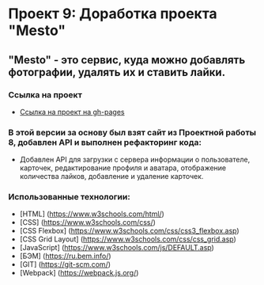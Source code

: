 # Проект 9: Доработка проекта "Mesto"

## "Mesto" - это сервис, куда можно добавлять фотографии, удалять их и ставить лайки. 

### Ссылка на проект

* [Ссылка на проект на gh-pages](https://yapracticum.github.io/mesto/)

### В этой версии за основу был взят сайт из Проектной работы 8, добавлен API и выполнен рефакторинг кода:

* Добавлен API для загрузки с сервера информации о пользователе, карточек, редактирование профиля и аватара, отображение количества лайков, добавление и удаление карточек.

### Использованные технологии:

* [HTML] (https://www.w3schools.com/html/)
* [CSS] (https://www.w3schools.com/css/)
* [CSS Flexbox] (https://www.w3schools.com/css/css3_flexbox.asp)
* [CSS Grid Layout] (https://www.w3schools.com/css/css_grid.asp)
* [JavaScript] (https://www.w3schools.com/js/DEFAULT.asp)
* [БЭМ] (https://ru.bem.info/)
* [GIT] (https://git-scm.com/)
* [Webpack] (https://webpack.js.org/)

